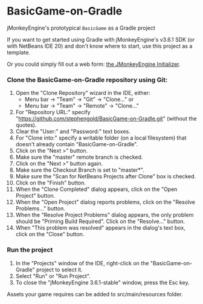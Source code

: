 # BasicGame-on-Gradle

jMonkeyEngine's prototypical `BasicGame` as a Gradle project

If you want to get started using Gradle with jMonkeyEngine's v3.6.1 SDK (or with
NetBeans IDE 20) and don't know where to start, use this project as a template.

Or you could simply fill out a web form:
[the JMonkeyEngine Initializer](https://jmonkeyengine.org/start/).

### Clone the BasicGame-on-Gradle repository using Git:

 1. Open the "Clone Repository" wizard in the IDE, either:
     + Menu bar -> "Team" -> "Git" -> "Clone..." or
     + Menu bar -> "Team" -> "Remote" -> "Clone..."
 2. For "Repository URL:" specify
    "https://github.com/stephengold/BasicGame-on-Gradle.git" (without the quotes).
 3. Clear the "User:" and "Password:" text boxes.
 4. For "Clone into:" specify a writable folder (on a local filesystem)
    that doesn't already contain "BasicGame-on-Gradle".
 5. Click on the "Next >" button.
 6. Make sure the "master" remote branch is checked.
 7. Click on the "Next >" button again.
 8. Make sure the Checkout Branch is set to "master*".
 9. Make sure the "Scan for NetBeans Projects after Clone" box is checked.
10. Click on the "Finish" button.
11. When the "Clone Completed" dialog appears,
    click on the "Open Project" button.
12. When the "Open Project" dialog reports problems,
    click on the "Resolve Problems..." button.
13. When the "Resolve Project Problems" dialog appears, the only problem should be "Priming Build Required".
    Click on the "Resolve..." button.
14. When "This problem was resolved" appears in the dialog's text box,
    click on the "Close" button.

### Run the project

 1. In the "Projects" window of the IDE,
    right-click on the "BasicGame-on-Gradle" project to select it.
 2. Select "Run" or "Run Project".
 3. To close the "jMonkeyEngine 3.6.1-stable" window, press the Esc key.

Assets your game requires can be added to src/main/resources folder.
